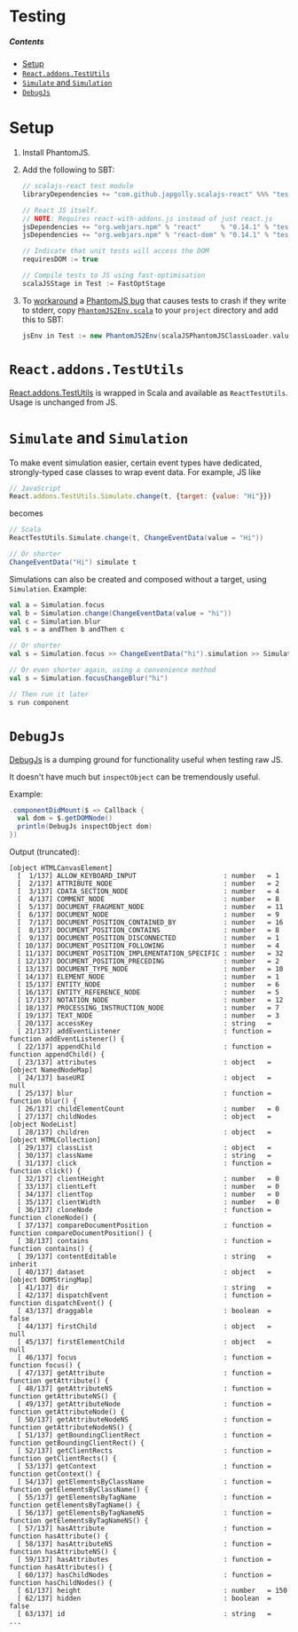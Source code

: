 Testing
=======

##### Contents
- [Setup](#setup)
- [`React.addons.TestUtils`](#reactaddonstestutils)
- [`Simulate` and `Simulation`](#simulate-and-simulation)
- [`DebugJs`](#debugjs)

Setup
=====

1. Install PhantomJS.

2. Add the following to SBT:

    ```scala
    // scalajs-react test module
    libraryDependencies += "com.github.japgolly.scalajs-react" %%% "test" % "0.10.1" % "test"

    // React JS itself.
    // NOTE: Requires react-with-addons.js instead of just react.js
    jsDependencies += "org.webjars.npm" % "react"     % "0.14.1" % "test" / "react-with-addons.js" commonJSName "React"    minified "react-with-addons.min.js",
    jsDependencies += "org.webjars.npm" % "react-dom" % "0.14.1" % "test" / "react-dom.js"         commonJSName "ReactDOM" minified "react-dom.min.js"         dependsOn "react-with-addons.js",

    // Indicate that unit tests will access the DOM
    requiresDOM := true

    // Compile tests to JS using fast-optimisation
    scalaJSStage in Test := FastOptStage
    ```

3. To [workaround](https://github.com/scala-js/scala-js/issues/1555) a [PhantomJS bug](https://github.com/ariya/phantomjs/issues/13112) that causes tests to crash if they write to stderr, copy [`PhantomJS2Env.scala`](../project/PhantomJS2Env.scala) to your `project` directory and add this to SBT:

    ```scala
    jsEnv in Test := new PhantomJS2Env(scalaJSPhantomJSClassLoader.value)
    ```


`React.addons.TestUtils`
========================
[React.addons.TestUtils](https://facebook.github.io/react/docs/test-utils.html) is wrapped in Scala and available as `ReactTestUtils`. Usage is unchanged from JS.


`Simulate` and `Simulation`
===========================
To make event simulation easier, certain event types have dedicated, strongly-typed case classes to wrap event data. For example, JS like
```js
// JavaScript
React.addons.TestUtils.Simulate.change(t, {target: {value: "Hi"}})
```
becomes
```scala
// Scala
ReactTestUtils.Simulate.change(t, ChangeEventData(value = "Hi"))

// Or shorter
ChangeEventData("Hi") simulate t
```

Simulations can also be created and composed without a target, using `Simulation`. Example:
```scala
val a = Simulation.focus
val b = Simulation.change(ChangeEventData(value = "hi"))
val c = Simulation.blur
val s = a andThen b andThen c

// Or shorter
val s = Simulation.focus >> ChangeEventData("hi").simulation >> Simulation.blur

// Or even shorter again, using a convenience method
val s = Simulation.focusChangeBlur("hi")

// Then run it later
s run component
```

`DebugJs`
=========
[DebugJs](src/main/scala/japgolly/scalajs/react/test/DebugJs.scala) is a dumping ground for functionality useful when testing raw JS.

It doesn't have much but `inspectObject` can be tremendously useful.

Example:
```scala
.componentDidMount($ => Callback {
  val dom = $.getDOMNode()
  println(DebugJs inspectObject dom)
})
```

Output (truncated):
```
[object HTMLCanvasElement]
  [  1/137] ALLOW_KEYBOARD_INPUT                      : number   = 1
  [  2/137] ATTRIBUTE_NODE                            : number   = 2
  [  3/137] CDATA_SECTION_NODE                        : number   = 4
  [  4/137] COMMENT_NODE                              : number   = 8
  [  5/137] DOCUMENT_FRAGMENT_NODE                    : number   = 11
  [  6/137] DOCUMENT_NODE                             : number   = 9
  [  7/137] DOCUMENT_POSITION_CONTAINED_BY            : number   = 16
  [  8/137] DOCUMENT_POSITION_CONTAINS                : number   = 8
  [  9/137] DOCUMENT_POSITION_DISCONNECTED            : number   = 1
  [ 10/137] DOCUMENT_POSITION_FOLLOWING               : number   = 4
  [ 11/137] DOCUMENT_POSITION_IMPLEMENTATION_SPECIFIC : number   = 32
  [ 12/137] DOCUMENT_POSITION_PRECEDING               : number   = 2
  [ 13/137] DOCUMENT_TYPE_NODE                        : number   = 10
  [ 14/137] ELEMENT_NODE                              : number   = 1
  [ 15/137] ENTITY_NODE                               : number   = 6
  [ 16/137] ENTITY_REFERENCE_NODE                     : number   = 5
  [ 17/137] NOTATION_NODE                             : number   = 12
  [ 18/137] PROCESSING_INSTRUCTION_NODE               : number   = 7
  [ 19/137] TEXT_NODE                                 : number   = 3
  [ 20/137] accessKey                                 : string   =
  [ 21/137] addEventListener                          : function = function addEventListener() {
  [ 22/137] appendChild                               : function = function appendChild() {
  [ 23/137] attributes                                : object   = [object NamedNodeMap]
  [ 24/137] baseURI                                   : object   = null
  [ 25/137] blur                                      : function = function blur() {
  [ 26/137] childElementCount                         : number   = 0
  [ 27/137] childNodes                                : object   = [object NodeList]
  [ 28/137] children                                  : object   = [object HTMLCollection]
  [ 29/137] classList                                 : object   =
  [ 30/137] className                                 : string   =
  [ 31/137] click                                     : function = function click() {
  [ 32/137] clientHeight                              : number   = 0
  [ 33/137] clientLeft                                : number   = 0
  [ 34/137] clientTop                                 : number   = 0
  [ 35/137] clientWidth                               : number   = 0
  [ 36/137] cloneNode                                 : function = function cloneNode() {
  [ 37/137] compareDocumentPosition                   : function = function compareDocumentPosition() {
  [ 38/137] contains                                  : function = function contains() {
  [ 39/137] contentEditable                           : string   = inherit
  [ 40/137] dataset                                   : object   = [object DOMStringMap]
  [ 41/137] dir                                       : string   =
  [ 42/137] dispatchEvent                             : function = function dispatchEvent() {
  [ 43/137] draggable                                 : boolean  = false
  [ 44/137] firstChild                                : object   = null
  [ 45/137] firstElementChild                         : object   = null
  [ 46/137] focus                                     : function = function focus() {
  [ 47/137] getAttribute                              : function = function getAttribute() {
  [ 48/137] getAttributeNS                            : function = function getAttributeNS() {
  [ 49/137] getAttributeNode                          : function = function getAttributeNode() {
  [ 50/137] getAttributeNodeNS                        : function = function getAttributeNodeNS() {
  [ 51/137] getBoundingClientRect                     : function = function getBoundingClientRect() {
  [ 52/137] getClientRects                            : function = function getClientRects() {
  [ 53/137] getContext                                : function = function getContext() {
  [ 54/137] getElementsByClassName                    : function = function getElementsByClassName() {
  [ 55/137] getElementsByTagName                      : function = function getElementsByTagName() {
  [ 56/137] getElementsByTagNameNS                    : function = function getElementsByTagNameNS() {
  [ 57/137] hasAttribute                              : function = function hasAttribute() {
  [ 58/137] hasAttributeNS                            : function = function hasAttributeNS() {
  [ 59/137] hasAttributes                             : function = function hasAttributes() {
  [ 60/137] hasChildNodes                             : function = function hasChildNodes() {
  [ 61/137] height                                    : number   = 150
  [ 62/137] hidden                                    : boolean  = false
  [ 63/137] id                                        : string   =
...
```

